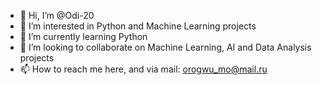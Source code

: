 - 👋 Hi, I’m @Odi-20
- 👀 I’m interested in Python and Machine Learning projects
- 🌱 I’m currently learning Python
- 💞️ I’m looking to collaborate on Machine Learning, AI and Data Analysis projects
- 📫 How to reach me here, and via mail: orogwu_mo@mail.ru

<!---
Odi-20/Odi-20 is a ✨ special ✨ repository because its `README.md` (this file) appears on your GitHub profile.
You can click the Preview link to take a look at your changes.
--->
